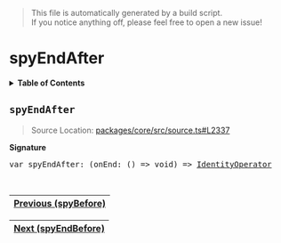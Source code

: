 > This file is automatically generated by a build script.<br>If you notice anything off, please feel free to open a new issue!

# spyEndAfter

<details><summary><b>Table of Contents</b></summary><br>

1. [<code>spyEndAfter</code>](#spyEndAfter)</details>

## <a name="spyEndAfter"></a><code>spyEndAfter</code>

> Source Location: [packages\/core\/src\/source.ts#L2337](..\/..\/packages\/core\/src\/source.ts#L2337)

<b>Signature</b>

<pre>var spyEndAfter: (onEnd: () =&gt; void) =&gt; <a href="../01-api-basics/04-Operator.md#IdentityOperator">IdentityOperator</a></pre><br>

| [Previous \(spyBefore\)](072-spyBefore.md#readme) |
| --- |

<div align="right">

| [Next \(spyEndBefore\)](074-spyEndBefore.md#readme) |
| --- |
</div>
